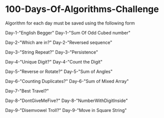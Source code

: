 # 100-Days-Of-Algorithms-Challenge


Algorithm for each day must be saved using the following form

Day-1-"English Begger"
Day-1-"Sum Of Odd Cubed number"

Day-2-"Which are in?"
Day-2-"Reversed sequence"

Day-3-"String Repeat?"
Day-3-"Persistence"

Day-4-"Unique Digit?"
Day-4-"Count the Digit"

Day-5-"Reverse or Rotate?"
Day-5-"Sum of Angles"

Day-6-"Counting Duplicates?"
Day-6-"Sum of Mixed Array"

Day-7-"Best Travel?"

Day-8-"DontGiveMeFive?"
Day-8-"NumberWithDigitInside"

Day-9-"Disemvowel Troll?"
Day-9-"Move in Square String"

